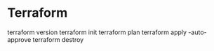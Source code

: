 # Terraform
terraform version
terraform init
terraform plan
terraform apply -auto-approve
terraform destroy
